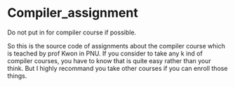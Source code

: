 # Compiler_assignment

  Do not put in for compiler course if possible.

 So this is the source code of assignments about the compiler course
 which is teached by prof Kwon in PNU. If you consider to take any k
 ind of compiler courses, you have to know that is quite easy rather
 than your think. But I highly recommand you take other courses if 
 you can enroll those things.
